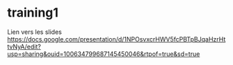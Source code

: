 # training1

Lien vers les slides
https://docs.google.com/presentation/d/1NPOsvxcrHWV5fcPBTpBJqaHzrHttvNyA/edit?usp=sharing&ouid=100634799687145450046&rtpof=true&sd=true
